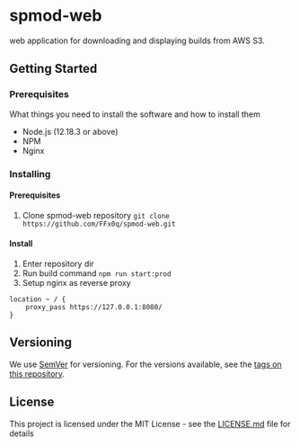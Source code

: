 # spmod-web
web application for downloading and displaying builds from AWS S3.

## Getting Started
### Prerequisites

What things you need to install the software and how to install them

* Node.js (12.18.3 or above)
* NPM
* Nginx

### Installing
#### Prerequisites
1. Clone spmod-web repository
```git clone https://github.com/FFx0q/spmod-web.git```

#### Install
1. Enter repository dir
2. Run build command
```npm run start:prod```
3. Setup nginx as reverse proxy
```
location ~ / {
    proxy_pass https://127.0.0.1:8080/
}
```
## Versioning
We use [SemVer](http://semver.org/) for versioning. For the versions available, see the [tags on this repository](https://github.com/FFx0q/spmod-web/tags). 

## License
This project is licensed under the MIT License - see the [LICENSE.md](LICENSE.md) file for details